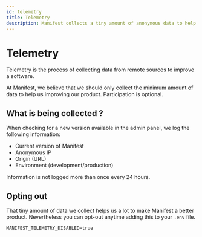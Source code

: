 ```yaml
---
id: telemetry
title: Telemetry
description: Manifest collects a tiny amount of anonymous data to help us improve the product. See how and what data, and eventually opt out.
---
```


# Telemetry

Telemetry is the process of collecting data from remote sources to improve a software.

At Manifest, we believe that we should only collect the minimum amount of data to help us improving our product. Participation is optional.

## What is being collected ?

When checking for a new version available in the admin panel, we log the following information:

- Current version of Manifest
- Anonymous IP
- Origin (URL)
- Environment (development/production)

Information is not logged more than once every 24 hours.

## Opting out

That tiny amount of data we collect helps us a lot to make Manifest a better product. Nevertheless you can opt-out anytime adding this to your `.env` file.

```
MANIFEST_TELEMETRY_DISABLED=true
```
